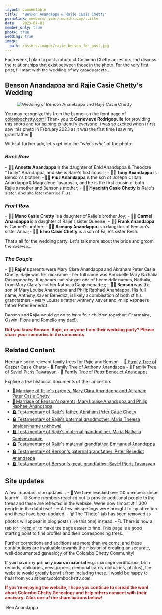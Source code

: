```yaml
---
layout: commentable
title:  "Benson Anandappa & Rajie Casie Chetty"
permalink: members/:year/:month/:day/:title
date:   2023-07-01 
member_only: true 
photo: true
wedding: true 
image:
  path: /assets/images/rajie_benson_for_post.jpg
---
```


<link rel="stylesheet" href="{{ site.baseurl }}/assets/css/pagination.css" type="text/css">
<link rel="stylesheet" href="{{ site.baseurl }}/assets/css/links.css" type="text/css">

Each week, I plan  to post a photo of Colombo Chetty ancestors and discuss the relationships that exist between those in the photo. For the very first post, I'll start with the wedding of my grandparents...

<h2> Benson Anandappa and Rajie Casie Chetty's Wedding </h2>

<figure>
  <img src="{{ site.baseurl }}/assets/images/rajie_benson_for_post.jpg" alt="Wedding of Benson Anandappa and Rajie Casie Chetty">
</figure>



You may recognize this from the banner on the front page of <a href="https://colombochetty.com" class="link">colombochetty.com</a>! Thank you to <b>Genevieve Rodrigopulle</b> for providing this photo and for helping to identify everyone. I was so excited when I first saw this photo in February 2023 as it was the first time I saw my grandfather &#x1F92F;

Without further ado, let's get into the <i>"who's who" </i> of the photo: 

<h3> <i> Back Row </i> </h3>
- &#x1F469;&#x1F3FE; <b>Annette Anandappa</b> is the daughter of Enid Anandappa & Theodore "Tiddy" Anandappa, and she is Rajie's first cousin;
- &#x1F468;&#x1F3FE; <b>Tony Anandappa</b> is Benson's brother;
- &#x1F468;&#x1F3FE; <b>Pius Anandappa</b> is the son of Joseph Caitan Anandappa & Magdalene Tavarayan, and he is the first cousin of both Rajie's mother and Benson's mother;
- &#x1F469;&#x1F3FE; <b>Hyacinth Casie Chetty</b> is Rajie's sister, and she later married Pius!

<h3> <i> Front Row </i> </h3>
- &#x1F467;&#x1F3FE; <b>Mano Casie Chetty</b> is a daughter of Rajie's brother Joy;
- &#x1F467;&#x1F3FE; <b>Carmel Anandappa</b> is a daughter of Rajie's sister Queenie;
- &#x1F466;&#x1F3FE; <b>Frank Anandappa</b> is Carmel's brother;
- &#x1F467;&#x1F3FE; <b>Romany Anandappa</b> is a daughter of Benson's sister Anna;
- &#x1F466;&#x1F3FE; <b>Elmo Casie Chetty</b> is a son of Rajie's sister Beda.

That's all for the wedding party. Let's talk more about the bride and groom themselves...

<h3> <i> The Couple </i> </h3>
- &#x1F470;&#x1F3FE; <b>Rajie's</b> parents were Mary Clara Anandappa and Abraham Peter Casie Chetty. Rajie was her nickname - her full name was Annabelle Mary Nathalia Rasappopathy. It appears that she got one of her middle names, Nathalia, from Mary Clara's mother Nathalia Canjemenaden;
- &#x1F935;&#x1F3FE; <b>Benson</b> was the son of Mary Louise Anandappa and Philip Raphael Anandappa. His full name, Anthony Xavier Benedict, is likely a combination of both of his grandfathers - Mary Louise's father Anthony Xavier and Philip Raphael's father Peter Benedict.

Benson and Rajie would go on to have four children together: Charmaine, Oswin, Fiona and Romello (my dad!).

<p style="color:brown;"> <b> Did you know Benson, Rajie, or anyone from their wedding party? Please share your memories in the comments. </b> </p>

<h2> Related Content </h2>
Here are some relevant family trees for Rajie and Benson: 
- <a href="{{ site.baseurl }}/tree/I500097" class="link"> &#x1F333; Family Tree of Casper Casie Chetty </a>
- <a href="{{ site.baseurl }}/tree/I500013" class="link"> &#x1F333; Family Tree of Anthony Anandappa </a>
- <a href="{{ site.baseurl }}/tree/I500017" class="link"> &#x1F333; Family Tree of Saviel Pieris Tavarayan </a>
- <a href="{{ site.baseurl }}/tree/I500031" class="link"> &#x1F333; Family Tree of Peter Benedict Anandappa </a>

Explore a few historical documents of their ancestors:
- <a href="{{ site.baseurl }}/marriage/marriage-of-abraham-peter-casiechetty-and-mary-clara-anandappa" class="link">&#x1F48D; Marriage of Rajie's parents, Mary Clara Anandappa and Abraham Peter Casie Chetty </a>
- <a href="{{ site.baseurl }}/marriage/marriage-of-philip-raphael-anandappa-and-mary-louise-anandappa" class="link">&#x1F48D; Marriage of Benson's parents, Mary Louise Anandappa and Philip Raphael Anandappa </a>
- <a href="{{ site.baseurl }}/newspaper/abraham-peter-casie-chitty-" class="link">&#x1FAA6; Testamentary of Rajie's father, Abraham Peter Casie Chetty </a>
- <a href="{{ site.baseurl }}/newspaper/mary-teresa-casie-chitty" class="link">&#x1FAA6; Testamentary of Rajie's paternal grandmother, Maria Theresa (maiden name unknown) </a>
- <a href="{{ site.baseurl }}/newspaper/maria-nathalia-anandappa-" class="link">&#x1FAA6; Testamentary of Rajie's maternal grandmother, Maria Nathalia Canjemenaden
- <a href="{{ site.baseurl }}/newspaper/emmanuel-anandappa" class="link">&#x1FAA6; Testamentary of Rajie's maternal grandfather, Emmanuel Anandappa </a>
- <a href="{{ site.baseurl }}/newspaper/peter-benedict-anandappa" class="link">&#x1FAA6; Testamentary of Benson's paternal grandfather, Peter Benedict Anandappa </a>
- <a href="{{ site.baseurl }}/newspaper/saviel-pieris-tavarayen" class="link">&#x1FAA6; Testamentary of Benson's great-grandfather, Saviel Pieris Tavarayan </a>



<h2> Site updates </h2>
A few important site updates...
- &#x1F389; We have reached over 50 members since launch!
- &#x1F310; Some members reached out to provide additional people to the trees and these are reflected in the website. We're now almost at 1,300 people in the database! 
- &#x270F; A few misspellings were brought to my attention and these have been updated. 
- &#x1F5D1; The "Photo" tab has been removed as photos will appear in blog posts (like this one) instead. 
- &#x1F50D; There is now a tab for <a href="{{ site.baseurl }}/people" class="link">"People"  </a> to make the page easier to find. This page is a good starting point to find profiles and their corresponding trees.   

Further corrections and additions are more than welcome, and these contributions are invaluable towards the mission of creating an accurate, well-documented genealogy of the Colombo Chetty Community! 

If you have any <b> primary source material </b> (e.g. marriage certificates, birth records, obituaries, newspapers, memorial cards, obituaries, photos), the website would greatly benefit from including these. I would be happy to hear from you at <a href = "mailto: ben@colombochetty.com"  class="link">ben@colombochetty.com</a>.

<p style="color:brown;"> <b> If you're enjoying the website, I hope you continue to spread the word about Colombo Chetty Genealogy and help others connect with their ancestry. Click one of the share buttons below! </b></p>

 &#150; Ben Anandappa 


